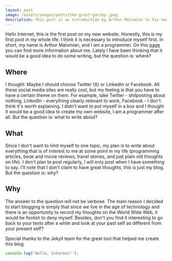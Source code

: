 ```yaml
---
layout: post
image: /assets/images/posts/the-great-gatsby.jpeg
description: This post is an introduction by Arthur Malumian to his new personal website and blog. It's his very first blog post.
---
```


Hello Internet, this is the first post on my new website. Honestly, this is my first post in my whole life. I think it is necessary to introduce myself first. In short, my name is Arthur Malumian, and I am a programmer. On this [page](/about/) you can find more information about me.
Lately I have been thinking that it would be a good idea to do some writing, but the question is: where?

## Where

I thought: Maybe I should choose Twitter (X) or LinkedIn or Facebook. All these social media sites are really cool, but my feeling is that you have to have a certain theme on them. For example, take Twitter - shitposting about nothing, LinkedIn - everything clearly relevant to work, Facebook - I don't think it's worth explaining. I didn't want to put myself in a box and I thought it would be a good idea to create my own website, I am a programmer after all. But the question is: what to write about?

## What

Since I don't want to limit myself to one topic, my plan is to write about everything that is of interest to me at some point in my life (programming articles, book and movie reviews, travel stories, and just plain old thoughts on life). I don't plan to post regularly, I will only post when I have something to say. I'll note that I don't claim to have great thoughts, this is just my blog. But the question is: why?

## Why

The answer to the question will not be verbose. The main reason I decided to start blogging is simply that since we live in the age of technology and there is an opportunity to record my thoughts on the World Wide Web, it would be foolish to deny myself. Besides, don't you find it interesting to go back to your texts after a while and look at your past self as different from your present self?

Special thanks to the Jekyll team for the great tool that helped me create this blog.

```js
console.log('Hello, Internet!');
```
